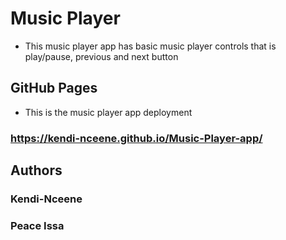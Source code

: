 # Music Player
- This music player app has basic music player controls that is play/pause, previous and next button


## GitHub Pages
- This is the music player app deployment
### https://kendi-nceene.github.io/Music-Player-app/


## Authors

### Kendi-Nceene
### Peace Issa
